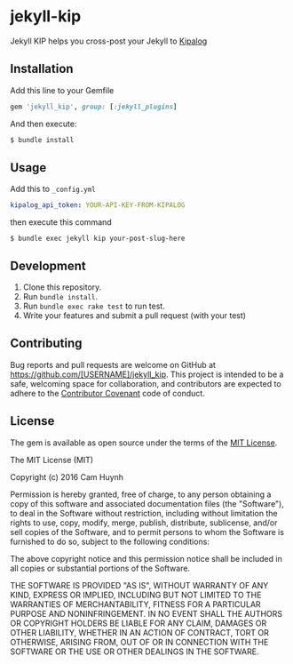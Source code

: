 # jekyll-kip

Jekyll KIP helps you cross-post your Jekyll to [Kipalog](http://kipalog.com)

## Installation

Add this line to your Gemfile

```ruby
gem 'jekyll_kip', group: [:jekyll_plugins]
```

And then execute:

```bash
$ bundle install
```

## Usage

Add this to `_config.yml`

```yaml
kipalog_api_token: YOUR-API-KEY-FROM-KIPALOG
```

then execute this command

```
$ bundle exec jekyll kip your-post-slug-here
```

## Development

1. Clone this repository.
2. Run `bundle install`.
3. Run `bundle exec rake test` to run test.
4. Write your features and submit a pull request (with your test)

## Contributing

Bug reports and pull requests are welcome on GitHub at https://github.com/[USERNAME]/jekyll_kip. This project is intended to be a safe, welcoming space for collaboration, and contributors are expected to adhere to the [Contributor Covenant](http://contributor-covenant.org) code of conduct.

## License

The gem is available as open source under the terms of the [MIT License](http://opensource.org/licenses/MIT).

The MIT License (MIT)

Copyright (c) 2016 Cam Huynh

Permission is hereby granted, free of charge, to any person obtaining a copy
of this software and associated documentation files (the "Software"), to deal
in the Software without restriction, including without limitation the rights
to use, copy, modify, merge, publish, distribute, sublicense, and/or sell
copies of the Software, and to permit persons to whom the Software is
furnished to do so, subject to the following conditions:

The above copyright notice and this permission notice shall be included in
all copies or substantial portions of the Software.

THE SOFTWARE IS PROVIDED "AS IS", WITHOUT WARRANTY OF ANY KIND, EXPRESS OR
IMPLIED, INCLUDING BUT NOT LIMITED TO THE WARRANTIES OF MERCHANTABILITY,
FITNESS FOR A PARTICULAR PURPOSE AND NONINFRINGEMENT. IN NO EVENT SHALL THE
AUTHORS OR COPYRIGHT HOLDERS BE LIABLE FOR ANY CLAIM, DAMAGES OR OTHER
LIABILITY, WHETHER IN AN ACTION OF CONTRACT, TORT OR OTHERWISE, ARISING FROM,
OUT OF OR IN CONNECTION WITH THE SOFTWARE OR THE USE OR OTHER DEALINGS IN
THE SOFTWARE.


